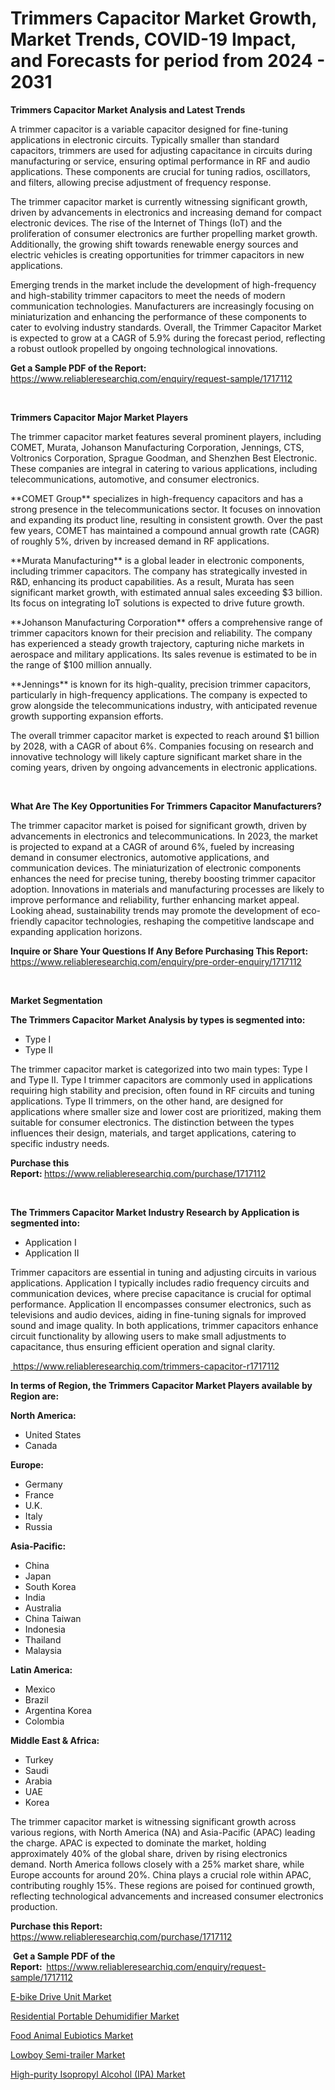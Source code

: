<p><h1>Trimmers Capacitor Market Growth, Market Trends, COVID-19 Impact, and Forecasts for period from 2024 - 2031</h1></p><p><strong>Trimmers Capacitor Market Analysis and Latest Trends</strong></p>
<p><p>A trimmer capacitor is a variable capacitor designed for fine-tuning applications in electronic circuits. Typically smaller than standard capacitors, trimmers are used for adjusting capacitance in circuits during manufacturing or service, ensuring optimal performance in RF and audio applications. These components are crucial for tuning radios, oscillators, and filters, allowing precise adjustment of frequency response.</p><p>The trimmer capacitor market is currently witnessing significant growth, driven by advancements in electronics and increasing demand for compact electronic devices. The rise of the Internet of Things (IoT) and the proliferation of consumer electronics are further propelling market growth. Additionally, the growing shift towards renewable energy sources and electric vehicles is creating opportunities for trimmer capacitors in new applications.</p><p>Emerging trends in the market include the development of high-frequency and high-stability trimmer capacitors to meet the needs of modern communication technologies. Manufacturers are increasingly focusing on miniaturization and enhancing the performance of these components to cater to evolving industry standards. Overall, the Trimmer Capacitor Market is expected to grow at a CAGR of 5.9% during the forecast period, reflecting a robust outlook propelled by ongoing technological innovations.</p></p>
<p><strong>Get a Sample PDF of the Report:&nbsp;</strong> <a href="https://www.reliableresearchiq.com/enquiry/request-sample/1717112?utm_campaign=1539&utm_medium=2&utm_source=Github&utm_content=ia&utm_term=13102024&utm_id=trimmers-capacitor">https://www.reliableresearchiq.com/enquiry/request-sample/1717112</a></p>
<p>&nbsp;</p>
<p><strong>Trimmers Capacitor Major Market Players</strong></p>
<p><p>The trimmer capacitor market features several prominent players, including COMET, Murata, Johanson Manufacturing Corporation, Jennings, CTS, Voltronics Corporation, Sprague Goodman, and Shenzhen Best Electronic. These companies are integral in catering to various applications, including telecommunications, automotive, and consumer electronics.</p><p>**COMET Group** specializes in high-frequency capacitors and has a strong presence in the telecommunications sector. It focuses on innovation and expanding its product line, resulting in consistent growth. Over the past few years, COMET has maintained a compound annual growth rate (CAGR) of roughly 5%, driven by increased demand in RF applications.</p><p>**Murata Manufacturing** is a global leader in electronic components, including trimmer capacitors. The company has strategically invested in R&D, enhancing its product capabilities. As a result, Murata has seen significant market growth, with estimated annual sales exceeding $3 billion. Its focus on integrating IoT solutions is expected to drive future growth.</p><p>**Johanson Manufacturing Corporation** offers a comprehensive range of trimmer capacitors known for their precision and reliability. The company has experienced a steady growth trajectory, capturing niche markets in aerospace and military applications. Its sales revenue is estimated to be in the range of $100 million annually.</p><p>**Jennings** is known for its high-quality, precision trimmer capacitors, particularly in high-frequency applications. The company is expected to grow alongside the telecommunications industry, with anticipated revenue growth supporting expansion efforts.</p><p>The overall trimmer capacitor market is expected to reach around $1 billion by 2028, with a CAGR of about 6%. Companies focusing on research and innovative technology will likely capture significant market share in the coming years, driven by ongoing advancements in electronic applications.</p></p>
<p>&nbsp;</p>
<p><strong>What Are The Key Opportunities For Trimmers Capacitor Manufacturers?</strong></p>
<p><p>The trimmer capacitor market is poised for significant growth, driven by advancements in electronics and telecommunications. In 2023, the market is projected to expand at a CAGR of around 6%, fueled by increasing demand in consumer electronics, automotive applications, and communication devices. The miniaturization of electronic components enhances the need for precise tuning, thereby boosting trimmer capacitor adoption. Innovations in materials and manufacturing processes are likely to improve performance and reliability, further enhancing market appeal. Looking ahead, sustainability trends may promote the development of eco-friendly capacitor technologies, reshaping the competitive landscape and expanding application horizons.</p></p>
<p><strong>Inquire or Share Your Questions If Any Before Purchasing This Report:</strong> <a href="https://www.reliableresearchiq.com/enquiry/pre-order-enquiry/1717112?utm_campaign=1539&utm_medium=2&utm_source=Github&utm_content=ia&utm_term=13102024&utm_id=trimmers-capacitor">https://www.reliableresearchiq.com/enquiry/pre-order-enquiry/1717112</a></p>
<p>&nbsp;</p>
<p><strong>Market Segmentation</strong></p>
<p><strong>The Trimmers Capacitor Market Analysis by types is segmented into:</strong></p>
<p><ul><li>Type I</li><li>Type II</li></ul></p>
<p><p>The trimmer capacitor market is categorized into two main types: Type I and Type II. Type I trimmer capacitors are commonly used in applications requiring high stability and precision, often found in RF circuits and tuning applications. Type II trimmers, on the other hand, are designed for applications where smaller size and lower cost are prioritized, making them suitable for consumer electronics. The distinction between the types influences their design, materials, and target applications, catering to specific industry needs.</p></p>
<p><strong>Purchase this Report:&nbsp;</strong><a href="https://www.reliableresearchiq.com/purchase/1717112?utm_campaign=1539&utm_medium=2&utm_source=Github&utm_content=ia&utm_term=13102024&utm_id=trimmers-capacitor">https://www.reliableresearchiq.com/purchase/1717112</a></p>
<p>&nbsp;</p>
<p><strong>The Trimmers Capacitor Market Industry Research by Application is segmented into:</strong></p>
<p><ul><li>Application I</li><li>Application II</li></ul></p>
<p><p>Trimmer capacitors are essential in tuning and adjusting circuits in various applications. Application I typically includes radio frequency circuits and communication devices, where precise capacitance is crucial for optimal performance. Application II encompasses consumer electronics, such as televisions and audio devices, aiding in fine-tuning signals for improved sound and image quality. In both applications, trimmer capacitors enhance circuit functionality by allowing users to make small adjustments to capacitance, thus ensuring efficient operation and signal clarity.</p></p>
<p><a href="https://www.reliableresearchiq.com/trimmers-capacitor-r1717112?utm_campaign=1539&utm_medium=2&utm_source=Github&utm_content=ia&utm_term=13102024&utm_id=trimmers-capacitor">&nbsp;https://www.reliableresearchiq.com/trimmers-capacitor-r1717112</a></p>
<p><strong>In terms of Region, the Trimmers Capacitor Market Players available by Region are:</strong></p>
<p>
    <p> <strong> North America: </strong>
        <ul>
            <li>United States</li>
            <li>Canada</li>
        </ul>
        </p> 
    <p> <strong> Europe: </strong>
        <ul>
            <li>Germany</li>
            <li>France</li>
            <li>U.K.</li>
            <li>Italy</li>
            <li>Russia</li>
        </ul>
        </p> 
    <p> <strong> Asia-Pacific: </strong>
        <ul>
            <li>China</li>
            <li>Japan</li>
            <li>South Korea</li>
            <li>India</li>
            <li>Australia</li>
            <li>China Taiwan</li>
            <li>Indonesia</li>
            <li>Thailand</li>
            <li>Malaysia</li>
        </ul>
        </p> 
    <p> <strong> Latin America: </strong>
        <ul>
            <li>Mexico</li>
            <li>Brazil</li>
            <li>Argentina Korea</li>
            <li>Colombia</li>
        </ul>
        </p> 
    <p> <strong> Middle East & Africa: </strong>
        <ul>
            <li>Turkey</li>
            <li>Saudi</li>
            <li>Arabia</li>
            <li>UAE</li>
            <li>Korea</li>
        </ul>
    </p>
    </p>
<p><p>The trimmer capacitor market is witnessing significant growth across various regions, with North America (NA) and Asia-Pacific (APAC) leading the charge. APAC is expected to dominate the market, holding approximately 40% of the global share, driven by rising electronics demand. North America follows closely with a 25% market share, while Europe accounts for around 20%. China plays a crucial role within APAC, contributing roughly 15%. These regions are poised for continued growth, reflecting technological advancements and increased consumer electronics production.</p></p>
<p><strong>Purchase this Report: </strong><a href="https://www.reliableresearchiq.com/purchase/1717112?utm_campaign=1539&utm_medium=2&utm_source=Github&utm_content=ia&utm_term=13102024&utm_id=trimmers-capacitor">https://www.reliableresearchiq.com/purchase/1717112</a></p>
<p>&nbsp;<strong>Get a Sample PDF of the Report:&nbsp;&nbsp;</strong><a href="https://www.reliableresearchiq.com/enquiry/request-sample/1717112?utm_campaign=1539&utm_medium=2&utm_source=Github&utm_content=ia&utm_term=13102024&utm_id=trimmers-capacitor">https://www.reliableresearchiq.com/enquiry/request-sample/1717112</a></p>
<p><strong></strong></p>
<p><p><a href="https://www.linkedin.com/pulse/evaluating-global-e-bike-drive-unit-market-trends-growth-opportunities-zi46f?trk=public_post_embed_feed-article-content&utm_campaign=1539&utm_medium=2&utm_source=Github&utm_content=ia&utm_term=13102024&utm_id=trimmers-capacitor">E-bike Drive Unit Market</a></p><p><a href="https://www.linkedin.com/pulse/residential-portable-dehumidifier-market-analysis-product-segmentation-iiyef?trk=public_post_embed_feed-article-content&utm_campaign=1539&utm_medium=2&utm_source=Github&utm_content=ia&utm_term=13102024&utm_id=trimmers-capacitor">Residential Portable Dehumidifier Market</a></p><p><a href="https://www.linkedin.com/pulse/global-food-animal-eubiotics-industry-analysis-report-market-kumcf?trk=public_post_embed_feed-article-content&utm_campaign=1539&utm_medium=2&utm_source=Github&utm_content=ia&utm_term=13102024&utm_id=trimmers-capacitor">Food Animal Eubiotics Market</a></p><p><a href="https://www.linkedin.com/pulse/global-lowboy-semi-trailer-market-status-2024-2031-forecast-sovnf?trk=public_post_embed_feed-article-content&utm_campaign=1539&utm_medium=2&utm_source=Github&utm_content=ia&utm_term=13102024&utm_id=trimmers-capacitor">Lowboy Semi-trailer Market</a></p><p><a href="https://www.linkedin.com/pulse/high-purity-isopropyl-alcohol-ipa-revenue-growth-report-2024-zgmmf?trk=public_post_embed_feed-article-content&utm_campaign=1539&utm_medium=2&utm_source=Github&utm_content=ia&utm_term=13102024&utm_id=trimmers-capacitor">High-purity Isopropyl Alcohol (IPA) Market</a></p></p>